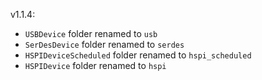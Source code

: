 v1.1.4:

* `USBDevice` folder renamed to `usb`
* `SerDesDevice` folder renamed to `serdes`
* `HSPIDeviceScheduled` folder renamed to `hspi_scheduled`
* `HSPIDevice` folder renamed to `hspi`
